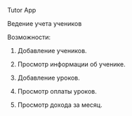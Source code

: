 Tutor App

Ведение учета учеников

Возможности:

1. Добавление учеников.

2. Просмотр информации об ученике.

3. Добавление уроков.

4. Просмотр оплаты уроков.

5. Просмотр дохода за месяц.